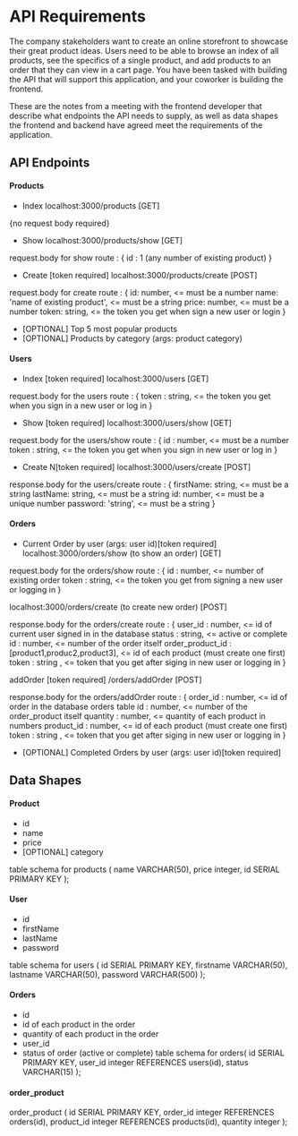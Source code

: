 # API Requirements
The company stakeholders want to create an online storefront to showcase their great product ideas. Users need to be able to browse an index of all products, see the specifics of a single product, and add products to an order that they can view in a cart page. You have been tasked with building the API that will support this application, and your coworker is building the frontend.

These are the notes from a meeting with the frontend developer that describe what endpoints the API needs to supply, as well as data shapes the frontend and backend have agreed meet the requirements of the application. 

## API Endpoints
#### Products
- Index 
localhost:3000/products [GET]

{no request body required}

- Show
localhost:3000/products/show [GET]

request.body for show route :
{
    id : 1 (any number of existing product)
}

- Create [token required] 
localhost:3000/products/create [POST]

request.body for create route :
{
    id:  number, <= must be a number
    name:  'name of existing product', <= must be a string
    price: number, <= must be a number
    token: string, <= the token you get when sign a new user or login
}

- [OPTIONAL] Top 5 most popular products 
- [OPTIONAL] Products by category (args: product category)

#### Users
- Index [token required]
localhost:3000/users [GET]

request.body for the users route :
{
    token : string, <= the token you get when you sign in a new user or log in
}

- Show [token required]
localhost:3000/users/show [GET]

request.body for the users/show route : 
{
    id : number, <= must be a number
    token : string, <= the token you get when you sign in new user or log in
}

- Create N[token required]
localhost:3000/users/create [POST]

response.body for the users/create route :
{
    firstName: string, <= must be a string
    lastName: string, <= must be a string
    id: number, <= must be a unique number
    password: 'string', <= must be a string
}

#### Orders
- Current Order by user (args: user id)[token required]
localhost:3000/orders/show (to show an order) [GET]

request.body for the orders/show route :
{
    id : number, <= number of existing order
    token : string, <= the token you get from signing a new user or logging in
}

localhost:3000/orders/create (to create new order) [POST]

response.body for the orders/create route :
{
    user_id : number, <= id of current user signed in in the database
    status : string, <= active or complete
    id : number, <= number of the order itself
    order_product_id : [product1,produc2,product3], <= id of each product (must create one first)
    token : string , <= token that you get after siging in new user or logging in
}

addOrder [token required]
/orders/addOrder [POST]

response.body for the orders/addOrder route :
{
    order_id : number, <= id of order in the database orders table
    id : number, <= number of the order_product itself
    quantity : number, <= quantity of each product in numbers
    product_id : number, <= id of each product (must create one first)
    token : string , <= token that you get after siging in new user or logging in
}

- [OPTIONAL] Completed Orders by user (args: user id)[token required]

## Data Shapes
#### Product
-  id
- name
- price
- [OPTIONAL] category

table schema for products (
    name VARCHAR(50),
    price integer,
    id SERIAL PRIMARY KEY
);

#### User
- id
- firstName
- lastName
- password

table schema for users (
    id SERIAL PRIMARY KEY,
    firstname VARCHAR(50),
    lastname VARCHAR(50),
    password VARCHAR(500)
);

#### Orders
- id
- id of each product in the order
- quantity of each product in the order
- user_id
- status of order (active or complete)
table schema for orders(
    id SERIAL PRIMARY KEY,
    user_id integer REFERENCES users(id),
    status VARCHAR(15)
);

#### order_product

order_product (
    id SERIAL PRIMARY KEY,
    order_id integer REFERENCES orders(id),
    product_id integer REFERENCES products(id),
    quantity integer
);
